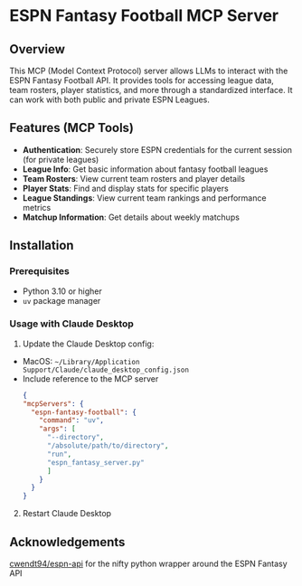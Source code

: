 # ESPN Fantasy Football MCP Server

## Overview

This MCP (Model Context Protocol) server allows LLMs to interact with the ESPN Fantasy Football API. It provides tools for accessing league data, team rosters, player statistics, and more through a standardized interface. It can work with both public and private ESPN Leagues.

## Features (MCP Tools)

- **Authentication**: Securely store ESPN credentials for the current session (for private leagues)
- **League Info**: Get basic information about fantasy football leagues
- **Team Rosters**: View current team rosters and player details
- **Player Stats**: Find and display stats for specific players
- **League Standings**: View current team rankings and performance metrics
- **Matchup Information**: Get details about weekly matchups

## Installation

### Prerequisites

- Python 3.10 or higher
- `uv` package manager

### Usage with Claude Desktop

1. Update the Claude Desktop config:
- MacOS: `~/Library/Application Support/Claude/claude_desktop_config.json`
- Include reference to the MCP server
  ```json
  {
  "mcpServers": {
    "espn-fantasy-football": {
      "command": "uv",
      "args": [
        "--directory",
        "/absolute/path/to/directory",
        "run",
        "espn_fantasy_server.py"
        ]
      }
    } 
  }
2. Restart Claude Desktop


## Acknowledgements

[cwendt94/espn-api](https://github.com/cwendt94/espn-api) for the nifty python wrapper around the ESPN Fantasy API

